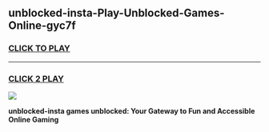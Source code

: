 
## unblocked-insta-Play-Unblocked-Games-Online-gyc7f
<h3>
<a href="https://premium76.site?title=unblocked-insta&ref=25A">CLICK TO PLAY</a></h3>
<hr>

<h3>
<a href="https://premium76.site?title=unblocked-insta&ref=25A">CLICK 2 PLAY</a>
  
</h3>

<a href="https://premium76.site?title=unblocked-insta&ref=25A"><img src="https://clearcache.store/games.png"></a>


**unblocked-insta games unblocked: Your Gateway to Fun and Accessible Online Gaming**
